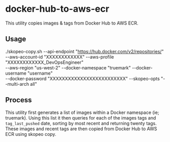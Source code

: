 # docker-hub-to-aws-ecr

This utility copies images & tags from Docker Hub to AWS ECR.

## Usage

./skopeo-copy.sh --api-endpoint "https://hub.docker.com/v2/repositories/" \
	--aws-account-id "XXXXXXXXXXXX" --aws-profile "XXXXXXXXXXXX_DevOpsEngineer" \
	--aws-region "us-west-2" --docker-namespace "truemark" --docker-username "username" \
	--docker-password "XXXXXXXXXXXXXXXXXXXXXXXXX" --skopeo-opts "--multi-arch all"

## Process

This utility first generates a list of images within a Docker namespace (ie;
truemark). Using this list it then queries for each of the images tags and
`tag_last_pushed` date, sorting by most recent and returning twenty tags. These
images and recent tags are then copied from Docker Hub to AWS ECR using skopeo
copy.
